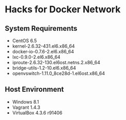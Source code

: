 # Hacks for Docker Network

## System Requirements

+ CentOS 6.5
+ kernel-2.6.32-431.el6.x86_64
+ docker-io-0.7.6-2.el6.x86_64
+ lxc-0.9.0-2.el6.x86_64
+ iproute-2.6.32-130.el6ost.netns.2.x86_64
+ bridge-utils-1.2-10.el6.x86_64
+ openvswitch-1.11.0_8ce28d-1.el6ost.x86_64

## Host Environment

+ Windows 8.1
+ Vagrant 1.4.3
+ VirtualBox 4.3.6 r91406
